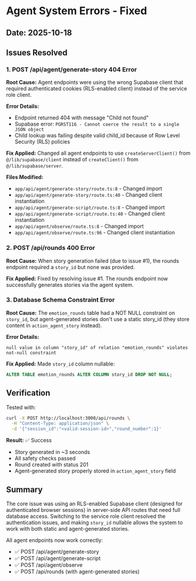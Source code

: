 # Agent System Errors - Fixed

## Date: 2025-10-18

## Issues Resolved

### 1. POST /api/agent/generate-story 404 Error
**Root Cause:** Agent endpoints were using the wrong Supabase client that required authenticated cookies (RLS-enabled client) instead of the service role client.

**Error Details:**
- Endpoint returned 404 with message "Child not found"
- Supabase error: `PGRST116 - Cannot coerce the result to a single JSON object`
- Child lookup was failing despite valid child_id because of Row Level Security (RLS) policies

**Fix Applied:**
Changed all agent endpoints to use `createServerClient()` from `@/lib/supabase/client` instead of `createClient()` from `@/lib/supabase/server`.

**Files Modified:**
- `app/api/agent/generate-story/route.ts:8` - Changed import
- `app/api/agent/generate-story/route.ts:40` - Changed client instantiation
- `app/api/agent/generate-script/route.ts:8` - Changed import
- `app/api/agent/generate-script/route.ts:40` - Changed client instantiation
- `app/api/agent/observe/route.ts:8` - Changed import
- `app/api/agent/observe/route.ts:96` - Changed client instantiation

### 2. POST /api/rounds 400 Error
**Root Cause:** When story generation failed (due to issue #1), the rounds endpoint required a `story_id` but none was provided.

**Fix Applied:**
Fixed by resolving issue #1. The rounds endpoint now successfully generates stories via the agent system.

### 3. Database Schema Constraint Error
**Root Cause:** The `emotion_rounds` table had a NOT NULL constraint on `story_id`, but agent-generated stories don't use a static story_id (they store content in `action_agent_story` instead).

**Error Details:**
```
null value in column "story_id" of relation "emotion_rounds" violates not-null constraint
```

**Fix Applied:**
Made `story_id` column nullable:
```sql
ALTER TABLE emotion_rounds ALTER COLUMN story_id DROP NOT NULL;
```

## Verification

Tested with:
```bash
curl -X POST http://localhost:3000/api/rounds \
  -H "Content-Type: application/json" \
  -d '{"session_id":"<valid-session-id>","round_number":1}'
```

**Result:** ✅ Success
- Story generated in ~3 seconds
- All safety checks passed
- Round created with status 201
- Agent-generated story properly stored in `action_agent_story` field

## Summary

The core issue was using an RLS-enabled Supabase client (designed for authenticated browser sessions) in server-side API routes that need full database access. Switching to the service role client resolved the authentication issues, and making `story_id` nullable allows the system to work with both static and agent-generated stories.

All agent endpoints now work correctly:
- ✅ POST /api/agent/generate-story
- ✅ POST /api/agent/generate-script
- ✅ POST /api/agent/observe
- ✅ POST /api/rounds (with agent-generated stories)
